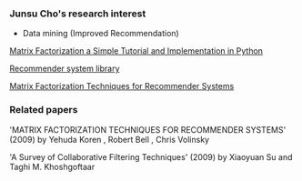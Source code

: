 ### Junsu Cho's research interest

- Data mining (Improved Recommendation)

[Matrix Factorization a Simple Tutorial and Implementation in Python](http://www.quuxlabs.com/blog/2010/09/matrix-factorization-a-simple-tutorial-and-implementation-in-python/)

[Recommender system library](http://www.librec.net/)

[Matrix Factorization Techniques for Recommender Systems](http://citeseer.ist.psu.edu/viewdoc/summary?doi=10.1.1.147.8295)

### Related papers

'MATRIX FACTORIZATION TECHNIQUES FOR RECOMMENDER SYSTEMS' (2009) by Yehuda Koren , Robert Bell , Chris Volinsky

'A Survey of Collaborative Filtering Techniques' (2009) by Xiaoyuan Su and Taghi M. Khoshgoftaar
